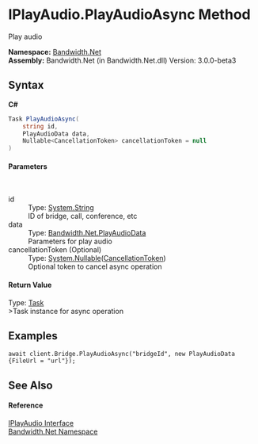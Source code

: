﻿# IPlayAudio.PlayAudioAsync Method 
 

Play audio

**Namespace:**&nbsp;<a href ="N_Bandwidth_Net.md">Bandwidth.Net</a><br />**Assembly:**&nbsp;Bandwidth.Net (in Bandwidth.Net.dll) Version: 3.0.0-beta3

## Syntax

**C#**<br />
``` C#
Task PlayAudioAsync(
	string id,
	PlayAudioData data,
	Nullable<CancellationToken> cancellationToken = null
)
```


#### Parameters
&nbsp;<dl><dt>id</dt><dd>Type: <a href="http://msdn2.microsoft.com/en-us/library/s1wwdcbf" target="_blank">System.String</a><br />ID of bridge, call, conference, etc</dd><dt>data</dt><dd>Type: <a href ="T_Bandwidth_Net_PlayAudioData.md">Bandwidth.Net.PlayAudioData</a><br />Parameters for play audio</dd><dt>cancellationToken (Optional)</dt><dd>Type: <a href="http://msdn2.microsoft.com/en-us/library/b3h38hb0" target="_blank">System.Nullable</a>(<a href="http://msdn2.microsoft.com/en-us/library/dd384802" target="_blank">CancellationToken</a>)<br />Optional token to cancel async operation</dd></dl>

#### Return Value
Type: <a href="http://msdn2.microsoft.com/en-us/library/dd235678" target="_blank">Task</a><br />>Task instance for async operation

## Examples

```
await client.Bridge.PlayAudioAsync("bridgeId", new PlayAudioData {FileUrl = "url"});
```


## See Also


#### Reference
<a href ="T_Bandwidth_Net_IPlayAudio.md">IPlayAudio Interface</a><br /><a href ="N_Bandwidth_Net.md">Bandwidth.Net Namespace</a><br />